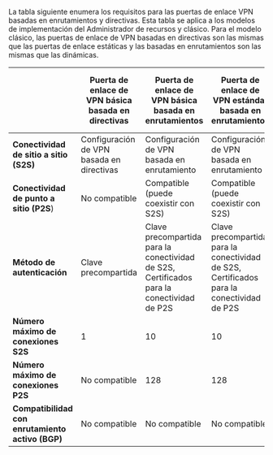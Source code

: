 La tabla siguiente enumera los requisitos para las puertas de enlace VPN basadas en enrutamientos y directivas. Esta tabla se aplica a los modelos de implementación del Administrador de recursos y clásico. Para el modelo clásico, las puertas de enlace de VPN basadas en directivas son las mismas que las puertas de enlace estáticas y las basadas en enrutamientos son las mismas que las dinámicas.


| | **Puerta de enlace de VPN básica basada en directivas** | **Puerta de enlace de VPN básica basada en enrutamientos** | **Puerta de enlace de VPN estándar basada en enrutamientos** | **Puerta de enlace de VPN de alto rendimiento basada en enrutamientos** |
|---|---------------------------------------|---------------------------------------|----------------------------|----------------------------------|
| **Conectividad de sitio a sitio (S2S)** | Configuración de VPN basada en directivas | Configuración de VPN basada en enrutamiento | Configuración de VPN basada en enrutamiento | Configuración de VPN basada en enrutamiento |
| **Conectividad de punto a sitio (P2S**) | No compatible | Compatible (puede coexistir con S2S) | Compatible (puede coexistir con S2S) | Compatible (puede coexistir con S2S) |
| **Método de autenticación** | Clave precompartida | Clave precompartida para la conectividad de S2S, Certificados para la conectividad de P2S | Clave precompartida para la conectividad de S2S, Certificados para la conectividad de P2S | Clave precompartida para la conectividad de S2S, Certificados para la conectividad de P2S |
| **Número máximo de conexiones S2S** | 1 | 10 | 10 | 30 |
| **Número máximo de conexiones P2S** | No compatible | 128 | 128 | 128 |
|**Compatibilidad con enrutamiento activo (BGP)** | No compatible | No compatible | No compatible | No compatible |
 

<!---HONumber=AcomDC_0224_2016-->